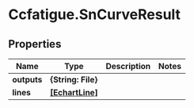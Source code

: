 # Ccfatigue.SnCurveResult

## Properties

| Name        | Type                              | Description | Notes |
| ----------- | --------------------------------- | ----------- | ----- |
| **outputs** | **{String: File}**                |             |
| **lines**   | [**[EchartLine]**](EchartLine.md) |             |

